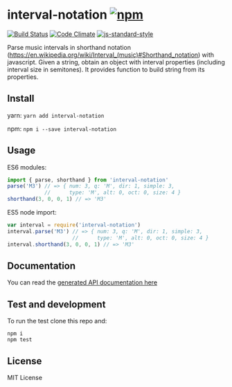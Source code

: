 # interval-notation [![npm](https://img.shields.io/npm/v/interval-notation.svg)](https://www.npmjs.com/package/interval-notation)

[![Build Status](https://travis-ci.org/danigb/interval-notation.svg?branch=master)](https://travis-ci.org/danigb/interval-notation) [![Code Climate](https://codeclimate.com/github/danigb/interval-notation/badges/gpa.svg)](https://codeclimate.com/github/danigb/interval-notation)
[![js-standard-style](https://img.shields.io/badge/code%20style-standard-brightgreen.svg?style=flat)](https://github.com/feross/standard)

Parse music intervals in shorthand notation (https://en.wikipedia.org/wiki/Interval_(music)#Shorthand_notation) with javascript. Given a string, obtain an object
with interval properties (including interval size in semitones). It provides function to build string from its properties.

## Install

yarn: `yarn add interval-notation`

npm: `npm i --save interval-notation`

## Usage

ES6 modules:

```js
import { parse, shorthand } from 'interval-notation'
parse('M3') // => { num: 3, q: 'M', dir: 1, simple: 3,
            //      type: 'M', alt: 0, oct: 0, size: 4 }
shorthand(3, 0, 0, 1) // => 'M3'
```

ES5 node import:

```js
var interval = require('interval-notation')
interval.parse('M3') // => { num: 3, q: 'M', dir: 1, simple: 3,
                     //      type: 'M', alt: 0, oct: 0, size: 4 }
interval.shorthand(3, 0, 0, 1) // => 'M3'
```

## Documentation

You can read the [generated API documentation here](https://github.com/danigb/interval-notation/blob/master/API.md)

## Test and development

To run the test clone this repo and:

```
npm i
npm test
```

## License

MIT License

